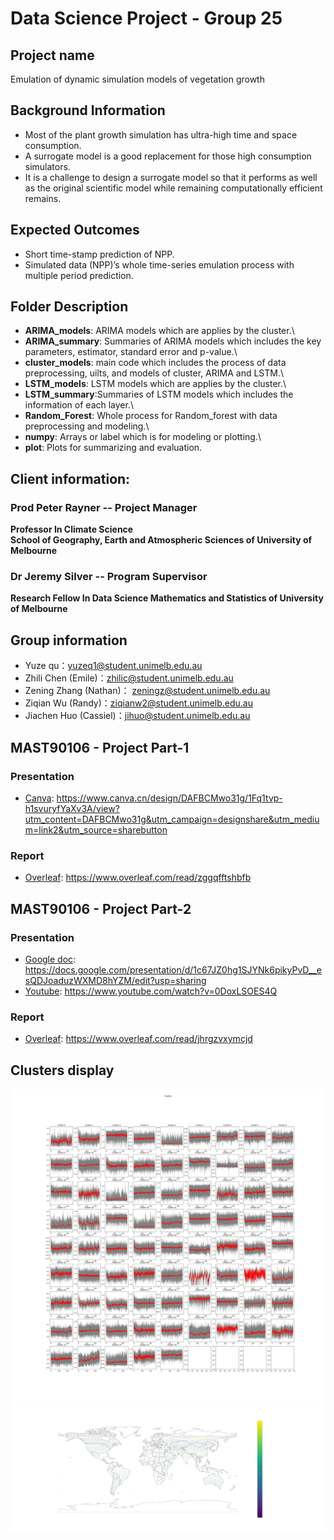 #  Data Science Project - Group 25
## Project name
Emulation of dynamic simulation models of vegetation growth
## Background Information
* Most of the plant growth simulation has ultra-high time and space consumption.
* A surrogate model is a good replacement for those high consumption simulators.
* It is a challenge to design a surrogate model so that it performs as well as the original scientific model while remaining computationally efficient remains.
## Expected Outcomes
* Short time-stamp prediction of NPP.
* Simulated data (NPP)’s whole time-series emulation process with multiple period prediction.
## Folder Description 
* **ARIMA_models**: ARIMA models which are applies by the cluster.\
* **ARIMA_summary**: Summaries of ARIMA models which includes the key parameters, estimator, standard error and p-value.\
* **cluster_models**: main code which includes the process of data preprocessing, uilts, and models of cluster, ARIMA and LSTM.\
* **LSTM_models**: LSTM models which are applies by the cluster.\
* **LSTM_summary**:Summaries of LSTM models which includes the information of each layer.\
* **Random_Forest**: Whole process for Random_forest with data preprocessing and modeling.\
* **numpy**: Arrays or label which is for modeling or plotting.\
* **plot**: Plots for summarizing and evaluation.
## Client information:
### Prod Peter Rayner -- Project Manager
**Professor In Climate Science\
School of Geography, Earth and Atmospheric Sciences of University of Melbourne**
### Dr Jeremy Silver -- Program Supervisor
**Research Fellow In Data Science
Mathematics and Statistics of University of Melbourne**
## Group information
- Yuze qu：[yuzeq1@student.unimelb.edu.au](mailto:yuzeq1@student.unimelb.edu.au)
- Zhili Chen (Emile)：[zhilic@student.unimelb.edu.au](mailto:zhilic@student.unimelb.edu.au)
- Zening Zhang (Nathan)： [zeningz@student.unimelb.edu.au](mailto:zeningz@student.unimelb.edu.au)
- Ziqian Wu (Randy)：[ziqianw2@student.unimelb.edu.au](mailto:ziqianw2@student.unimelb.edu.au)
- Jiachen Huo (Cassiel)：[jihuo@student.unimelb.edu.au](mailto:jihuo@student.unimelb.edu.au)

## MAST90106 - Project Part-1
### Presentation
* [Canva](https://www.canva.cn/design/DAFBCMwo31g/1Fq1tvp-h1svuryfYaXv3A/view?utm_content=DAFBCMwo31g&utm_campaign=designshare&utm_medium=link2&utm_source=sharebutton): https://www.canva.cn/design/DAFBCMwo31g/1Fq1tvp-h1svuryfYaXv3A/view?utm_content=DAFBCMwo31g&utm_campaign=designshare&utm_medium=link2&utm_source=sharebutton
### Report 
* [Overleaf](https://www.overleaf.com/read/zggqfftshbfb): https://www.overleaf.com/read/zggqfftshbfb
## MAST90106 - Project Part-2
### Presentation
* [Google doc](https://docs.google.com/presentation/d/1c67JZ0hg1SJYNk6pikyPvD__esQDJoaduzWXMD8hYZM/edit?usp=sharing): https://docs.google.com/presentation/d/1c67JZ0hg1SJYNk6pikyPvD__esQDJoaduzWXMD8hYZM/edit?usp=sharing
* [Youtube](https://www.youtube.com/watch?v=0DoxLSOES4Q): https://www.youtube.com/watch?v=0DoxLSOES4Q
### Report
* [Overleaf](https://www.overleaf.com/read/jhrgzvxymcjd): https://www.overleaf.com/read/jhrgzvxymcjd

## Clusters display
![77 Clusters](./plots/cluster.jpg)
![Cluster on global map](./plots/labels_cluster_geo.jpg)